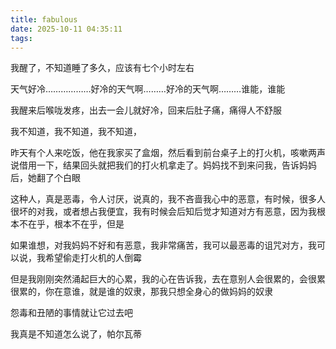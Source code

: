 ```yaml
---
title: fabulous
date: 2025-10-11 04:35:11
tags:
---
```

我醒了，不知道睡了多久，应该有七个小时左右

天气好冷………………好冷的天气啊………好冷的天气啊………谁能，谁能

我醒来后喉咙发疼，出去一会儿就好冷，回来后肚子痛，痛得人不舒服

我不知道，我不知道，我不知道，

昨天有个人来吃饭，他在我家买了盒烟，然后看到前台桌子上的打火机，咳嗽两声说借用一下，结果回头就把我们的打火机拿走了。妈妈找不到来问我，告诉妈妈后，她翻了个白眼

这种人，真是恶毒，令人讨厌，说真的，我不吝啬我心中的恶意，有时候，很多人很坏的对我，或者想占我便宜，我有时候会后知后觉才知道对方有恶意，因为我根本不在乎，根本不在乎，但是

如果谁想，对我妈妈不好和有恶意，我非常痛苦，我可以最恶毒的诅咒对方，我可以说，我希望偷走打火机的人倒霉

但是我刚刚突然涌起巨大的心累，我的心在告诉我，去在意别人会很累的，会很累很累的，你在意谁，就是谁的奴隶，那我只想全身心的做妈妈的奴隶

怨毒和丑陋的事情就让它过去吧

我真是不知道怎么说了，帕尔瓦蒂